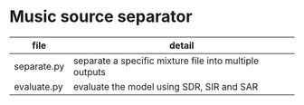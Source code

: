 # Music source separator


| file  | detail  |
| ------ | ---------- |
| separate.py | separate a specific mixture file into multiple outputs |
| evaluate.py | evaluate the model using SDR, SIR and SAR         |
